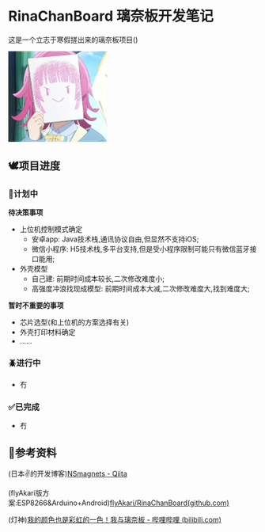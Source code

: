# RinaChanBoard 璃奈板开发笔记
这是一个立志于寒假搓出来的璃奈板项目()

<img src="./assets/1.jpg" width="200px" />

## 🕊️项目进度

### 📝计划中

**待决策事项**

- 上位机控制模式确定
    - 安卓app: Java技术栈,通讯协议自由,但显然不支持iOS;
    - 微信小程序: H5技术栈,多平台支持,但是受小程序限制可能只有微信蓝牙接口能用;
- 外壳模型
    - 自己建: 前期时间成本较长,二次修改难度小;
    - 高强度冲浪找现成模型: 前期时间成本大减,二次修改难度大,找到难度大;

**暂时不重要的事项**

- 芯片选型(和上位机的方案选择有关)
- 外壳打印材料确定
- ......

### 🪲进行中

- 冇

### ✅已完成

- 冇

## 📓参考资料

(日本✌的开发博客)[NSmagnets - Qiita](https://qiita.com/NSmagnets)

(flyAkari版方案:ESP8266&Arduino+Android)[flyAkari/RinaChanBoard(github.com)](https://github.com/flyAkari/RinaChanBoard/tree/main)

(灯神)[我的颜色也是彩虹的一色！我与璃奈板 - 哔哩哔哩 (bilibili.com)](https://www.bilibili.com/read/cv9616845/)
